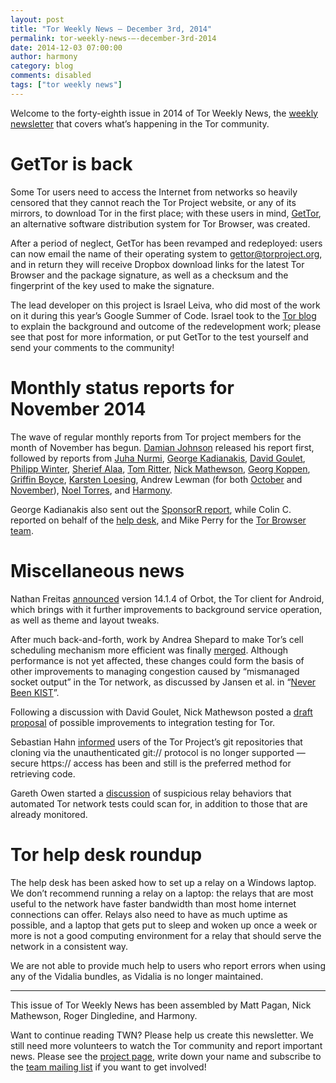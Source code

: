 ```yaml
---
layout: post
title: "Tor Weekly News — December 3rd, 2014"
permalink: tor-weekly-news-—-december-3rd-2014
date: 2014-12-03 07:00:00
author: harmony
category: blog
comments: disabled
tags: ["tor weekly news"]
---
```


Welcome to the forty-eighth issue in 2014 of Tor Weekly News, the [weekly newsletter](https://lists.torproject.org/cgi-bin/mailman/listinfo/tor-news) that covers what’s happening in the Tor community.

GetTor is back
==============

Some Tor users need to access the Internet from networks so heavily censored that they cannot reach the Tor Project website, or any of its mirrors, to download Tor in the first place; with these users in mind, [GetTor](https://www.torproject.org/projects/gettor), an alternative software distribution system for Tor Browser, was created.

After a period of neglect, GetTor has been revamped and redeployed: users can now email the name of their operating system to [gettor@torproject.org](mailto:gettor@torproject.org), and in return they will receive Dropbox download links for the latest Tor Browser and the package signature, as well as a checksum and the fingerprint of the key used to make the signature.

The lead developer on this project is Israel Leiva, who did most of the work on it during this year’s Google Summer of Code. Israel took to the [Tor blog](https://blog.torproject.org/blog/say-hi-new-gettor) to explain the background and outcome of the redevelopment work; please see that post for more information, or put GetTor to the test yourself and send your comments to the community!

Monthly status reports for November 2014
========================================

The wave of regular monthly reports from Tor project members for the month of November has begun. [Damian Johnson](https://lists.torproject.org/pipermail/tor-reports/2014-November/000698.html) released his report first, followed by reports from [Juha Nurmi](https://lists.torproject.org/pipermail/tor-reports/2014-November/000699.html), [George Kadianakis](https://lists.torproject.org/pipermail/tor-reports/2014-November/000701.html), [David Goulet](https://lists.torproject.org/pipermail/tor-reports/2014-November/000702.html), [Philipp Winter](https://lists.torproject.org/pipermail/tor-reports/2014-November/000703.html), [Sherief Alaa](https://lists.torproject.org/pipermail/tor-reports/2014-December/000704.html), [Tom Ritter](https://lists.torproject.org/pipermail/tor-reports/2014-December/000705.html), [Nick Mathewson](https://lists.torproject.org/pipermail/tor-reports/2014-December/000706.html), [Georg Koppen](https://lists.torproject.org/pipermail/tor-reports/2014-December/000708.html), [Griffin Boyce](https://lists.torproject.org/pipermail/tor-reports/2014-December/000709.html), [Karsten Loesing](https://lists.torproject.org/pipermail/tor-reports/2014-December/000710.html), Andrew Lewman (for both [October](https://lists.torproject.org/pipermail/tor-reports/2014-December/000712.html) and [November](https://lists.torproject.org/pipermail/tor-reports/2014-December/000713.html)), [Noel Torres](https://lists.torproject.org/pipermail/tor-reports/2014-December/000714.html), and [Harmony](https://lists.torproject.org/pipermail/tor-reports/2014-December/000717.html).

George Kadianakis also sent out the [SponsorR report](https://lists.torproject.org/pipermail/tor-reports/2014-November/000700.html), while Colin C. reported on behalf of the [help desk](https://lists.torproject.org/pipermail/tor-reports/2014-December/000711.html), and Mike Perry for the [Tor Browser team](https://lists.torproject.org/pipermail/tor-reports/2014-December/000716.html).

Miscellaneous news
==================

Nathan Freitas [announced](https://lists.mayfirst.org/pipermail/guardian-dev/2014-November/004080.html) version 14.1.4 of Orbot, the Tor client for Android, which brings with it further improvements to background service operation, as well as theme and layout tweaks.

After much back-and-forth, work by Andrea Shepard to make Tor’s cell scheduling mechanism more efficient was finally [merged](https://bugs.torproject.org/9262). Although performance is not yet affected, these changes could form the basis of other improvements to managing congestion caused by “mismanaged socket output” in the Tor network, as discussed by Jansen et al. in “[Never Been KIST](http://www.robgjansen.com/publications/kist-sec2014.pdf)”.

Following a discussion with David Goulet, Nick Mathewson posted a [draft proposal](https://lists.torproject.org/pipermail/tor-dev/2014-December/007898.html) of possible improvements to integration testing for Tor.

Sebastian Hahn [informed](https://lists.torproject.org/pipermail/tor-dev/2014-November/007892.html) users of the Tor Project’s git repositories that cloning via the unauthenticated git:// protocol is no longer supported — secure https:// access has been and still is the preferred method for retrieving code.

Gareth Owen started a [discussion](https://lists.torproject.org/pipermail/tor-dev/2014-November/007870.html) of suspicious relay behaviors that automated Tor network tests could scan for, in addition to those that are already monitored.

Tor help desk roundup
=====================

The help desk has been asked how to set up a relay on a Windows laptop. We don’t recommend running a relay on a laptop: the relays that are most useful to the network have faster bandwidth than most home internet connections can offer. Relays also need to have as much uptime as possible, and a laptop that gets put to sleep and woken up once a week or more is not a good computing environment for a relay that should serve the network in a consistent way.

We are not able to provide much help to users who report errors when using any of the Vidalia bundles, as Vidalia is no longer maintained.

* * * * *

This issue of Tor Weekly News has been assembled by Matt Pagan, Nick Mathewson, Roger Dingledine, and Harmony.

Want to continue reading TWN? Please help us create this newsletter. We still need more volunteers to watch the Tor community and report important news. Please see the [project page](https://trac.torproject.org/projects/tor/wiki/TorWeeklyNews), write down your name and subscribe to the [team mailing list](https://lists.torproject.org/cgi-bin/mailman/listinfo/news-team) if you want to get involved!

